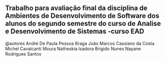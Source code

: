 ## Trabalho para avaliação final da disciplina de Ambientes de Desenvolvimento de Software dos alunos do segundo semestre do curso de Analise e Desenvolvimento de Sistemas -curso EAD

@autores
André De Paula Pessoa Braga
João Marcos Cassiano da Costa
Michel Cavalcanti Moura
Natheskia Isadora Brigido Nunes
Nayane Rodrigues Santos

